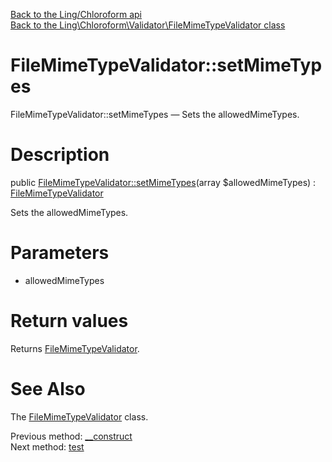 [Back to the Ling/Chloroform api](https://github.com/lingtalfi/Chloroform/blob/master/doc/api/Ling/Chloroform.md)<br>
[Back to the Ling\Chloroform\Validator\FileMimeTypeValidator class](https://github.com/lingtalfi/Chloroform/blob/master/doc/api/Ling/Chloroform/Validator/FileMimeTypeValidator.md)


FileMimeTypeValidator::setMimeTypes
================



FileMimeTypeValidator::setMimeTypes — Sets the allowedMimeTypes.




Description
================


public [FileMimeTypeValidator::setMimeTypes](https://github.com/lingtalfi/Chloroform/blob/master/doc/api/Ling/Chloroform/Validator/FileMimeTypeValidator/setMimeTypes.md)(array $allowedMimeTypes) : [FileMimeTypeValidator](https://github.com/lingtalfi/Chloroform/blob/master/doc/api/Ling/Chloroform/Validator/FileMimeTypeValidator.md)




Sets the allowedMimeTypes.




Parameters
================


- allowedMimeTypes

    


Return values
================

Returns [FileMimeTypeValidator](https://github.com/lingtalfi/Chloroform/blob/master/doc/api/Ling/Chloroform/Validator/FileMimeTypeValidator.md).








See Also
================

The [FileMimeTypeValidator](https://github.com/lingtalfi/Chloroform/blob/master/doc/api/Ling/Chloroform/Validator/FileMimeTypeValidator.md) class.

Previous method: [__construct](https://github.com/lingtalfi/Chloroform/blob/master/doc/api/Ling/Chloroform/Validator/FileMimeTypeValidator/__construct.md)<br>Next method: [test](https://github.com/lingtalfi/Chloroform/blob/master/doc/api/Ling/Chloroform/Validator/FileMimeTypeValidator/test.md)<br>

